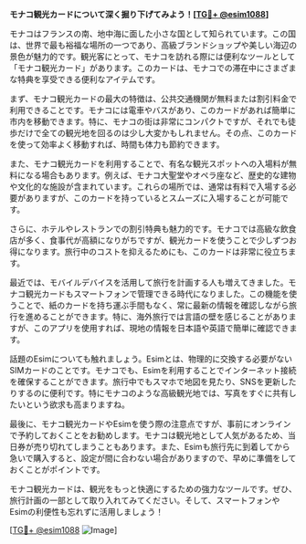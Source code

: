 **モナコ観光カードについて深く掘り下げてみよう！[[TG💪+ @esim1088](https://t.me/s/esim1088)]**

モナコはフランスの南、地中海に面した小さな国として知られています。この国は、世界で最も裕福な場所の一つであり、高級ブランドショップや美しい海辺の景色が魅力的です。観光客にとって、モナコを訪れる際には便利なツールとして「モナコ観光カード」があります。このカードは、モナコでの滞在中にさまざまな特典を享受できる便利なアイテムです。

まず、モナコ観光カードの最大の特徴は、公共交通機関が無料または割引料金で利用できることです。モナコには電車やバスがあり、このカードがあれば簡単に市内を移動できます。特に、モナコの街は非常にコンパクトですが、それでも徒歩だけで全ての観光地を回るのは少し大変かもしれません。その点、このカードを使って効率よく移動すれば、時間も体力も節約できます。

また、モナコ観光カードを利用することで、有名な観光スポットへの入場料が無料になる場合もあります。例えば、モナコ大聖堂やオペラ座など、歴史的な建物や文化的な施設が含まれています。これらの場所では、通常は有料で入場する必要がありますが、このカードを持っているとスムーズに入場することが可能です。

さらに、ホテルやレストランでの割引特典も魅力的です。モナコでは高級な飲食店が多く、食事代が高額になりがちですが、観光カードを使うことで少しずつお得になります。旅行中のコストを抑えるためにも、このカードは非常に役立ちます。

最近では、モバイルデバイスを活用して旅行を計画する人も増えてきました。モナコ観光カードもスマートフォンで管理できる時代になりました。この機能を使うことで、紙のカードを持ち運ぶ手間もなく、常に最新の情報を確認しながら旅行を進めることができます。特に、海外旅行では言語の壁を感じることがありますが、このアプリを使用すれば、現地の情報を日本語や英語で簡単に確認できます。

話題のEsimについても触れましょう。Esimとは、物理的に交換する必要がないSIMカードのことです。モナコでも、Esimを利用することでインターネット接続を確保することができます。旅行中でもスマホで地図を見たり、SNSを更新したりするのに便利です。特にモナコのような高級観光地では、写真をすぐに共有したいという欲求も高まりますね。

最後に、モナコ観光カードやEsimを使う際の注意点ですが、事前にオンラインで予約しておくことをお勧めします。モナコは観光地として人気があるため、当日券が売り切れてしまうこともあります。また、Esimも旅行先に到着してから急いで購入すると、設定が間に合わない場合がありますので、早めに準備をしておくことがポイントです。

モナコ観光カードは、観光をもっと快適にするための強力なツールです。ぜひ、旅行計画の一部として取り入れてみてください。そして、スマートフォンやEsimの利便性も忘れずに活用しましょう！

[[TG💪+ @esim1088](https://t.me/s/esim1088) ![Image](https://i.postimg.cc/Y0z9fWf4/image.png)]